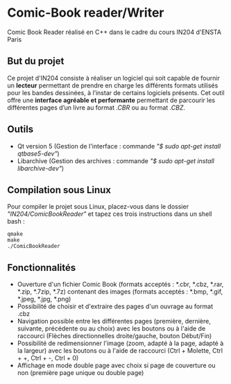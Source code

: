 # Comic-Book reader/Writer
Comic Book Reader réalisé en C++ dans le cadre du cours IN204 d'ENSTA Paris

## But du projet 
Ce projet d'IN204 consiste à réaliser un logiciel qui soit capable de fournir un **lecteur** permettant de prendre en charge les différents formats utilisés pour les bandes dessinées, à l’instar de certains logiciels présents. 
Cet outil offre une **interface agréable et performante** permettant de parcourir les différentes pages d’un livre au format *.CBR* ou au format *.CBZ*.

## Outils
* Qt version 5 (Gestion de l'interface : commande *"$ sudo apt-get install qtbase5-dev"*)
* Libarchive (Gestion des archives : commande *"$ sudo apt-get install libarchive-dev"*)

## Compilation sous Linux
Pour compiler le projet sous Linux, placez-vous dans le dossier *"IN204/ComicBookReader"* et tapez ces trois instructions dans un shell bash : 
```
qmake
make
./ComicBookReader
```

## Fonctionnalités
* Ouverture d'un fichier Comic Book (formats acceptés : *.cbr, *.cbz, *.rar, *.zip, *.7zip, *.7z) contenant des images (formats acceptés : *.bmp, *.gif, *.jpeg, *.jpg, *.png)
* Possibilité de choisir et d'extraire des pages d'un ouvrage au format .cbz
* Navigation possible entre les différentes pages (première, dernière, suivante, précédente ou au choix) avec les boutons ou à l'aide de raccourci (Flèches directionnelles droite/gauche, bouton Début/Fin)
* Possibilité de redimensionner l'image (zoom, adapté à la page, adapté à la largeur) avec les boutons ou à l'aide de raccourci (Ctrl + Molette, Ctrl + +, Ctrl + -, Ctrl + 0)
* Affichage en mode double page avec choix si page de couverture ou non (première page unique ou double page)